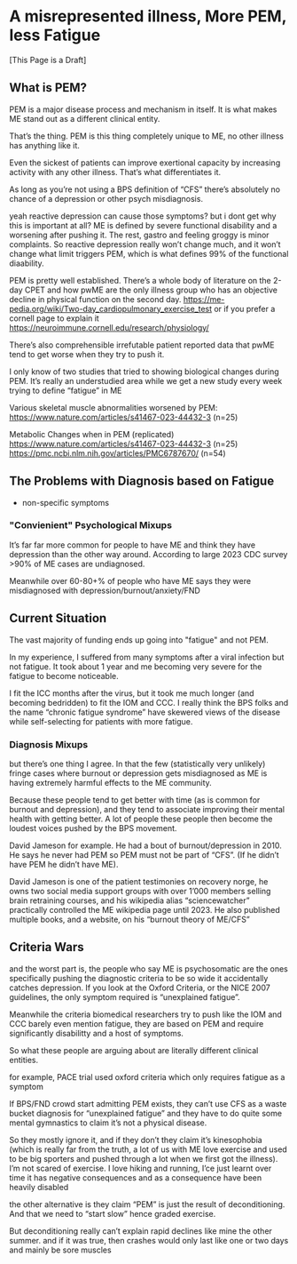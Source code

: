 # A misrepresented illness, More PEM, less Fatigue

[This Page is a Draft] 

## What is PEM?
PEM is a major disease process and mechanism in itself. It is what makes ME stand out as a different clinical entity. 

That’s the thing. PEM is this thing completely unique to ME, no other illness has anything like it. 

Even the sickest of patients can improve exertional capacity by increasing activity with any other illness. That’s what differentiates it.

As long as you’re not using a BPS definition of “CFS” there’s absolutely no chance of a depression or other psych misdiagnosis.

yeah reactive depression can cause those symptoms? but i dont get why this is important at all? ME is defined by severe functional disability and a worsening after pushing it. The rest, gastro and feeling groggy is minor complaints. So reactive depression really won’t change much, and it won’t change what limit triggers PEM, which is what defines 99% of the functional diaability. 

PEM is pretty well established. There’s a whole body of literature on the 2-day CPET and how pwME are the only illness group who has an objective decline in physical function on the second day. 
https://me-pedia.org/wiki/Two-day_cardiopulmonary_exercise_test
or if you prefer a cornell page to explain it
https://neuroimmune.cornell.edu/research/physiology/

There’s also comprehensible irrefutable patient reported data that pwME tend to get worse when they try to push it. 

I only know of two studies that tried to showing biological changes during PEM. It’s really an understudied area while we get a new study every week trying to define “fatigue” in ME 

Various skeletal muscle abnormalities worsened by PEM:
https://www.nature.com/articles/s41467-023-44432-3 (n=25) 

Metabolic Changes when in PEM (replicated)
https://www.nature.com/articles/s41467-023-44432-3 (n=25)
https://pmc.ncbi.nlm.nih.gov/articles/PMC6787670/ (n=54)

## The Problems with Diagnosis based on Fatigue
* non-specific symptoms

### "Convienient" Psychological Mixups
It’s far far more common for people to have ME and think they have depression than the other way around. According to large 2023 CDC survey >90% of ME cases are undiagnosed. 

Meanwhile over 60-80+% of people who have ME says they were misdiagnosed with depression/burnout/anxiety/FND

## Current Situation
The vast majority of funding ends up going into "fatigue" and not PEM. 

In my experience, I suffered from many symptoms after a viral infection but not fatigue. It took about 1 year and me becoming very severe for the fatigue to become noticeable.  
  
I fit the ICC months after the virus, but it took me much longer (and becoming bedridden) to fit the IOM and CCC. I really think the BPS folks and the name “chronic fatigue syndrome” have skewered views of the disease while self-selecting for patients with more fatigue.

### Diagnosis Mixups
but there’s one thing I agree. In that the few (statistically very unlikely) fringe cases where burnout or depression gets misdiagnosed as ME is having extremely harmful effects to the ME community. 

Because these people tend to get better with time (as is common for burnout and depression), and they tend to associate improving their mental health with getting better. A lot of people these people then become the loudest voices pushed by the BPS movement.

David Jameson for example. He had a bout of burnout/depression in 2010. He says he never had PEM so PEM must not be part of “CFS”. (If he didn’t have PEM he didn’t have ME).

David Jameson is one of the patient testimonies on recovery norge, he owns two social media support groups with over 1’000 members selling brain retraining courses, and his wikipedia alias “sciencewatcher” practically controlled the ME wikipedia page until 2023. He also published multiple books, and a website, on his “burnout theory of ME/CFS”

## Criteria Wars
and the worst part is, the people who say ME is psychosomatic are the ones specifically pushing the diagnostic criteria to be so wide it accidentally catches depression. If you look at the Oxford Criteria, or the NICE 2007 guidelines, the only symptom required is “unexplained fatigue”. 

Meanwhile the criteria biomedical researchers try to push like the IOM and CCC barely even mention fatigue, they are based on PEM and require significantly disabilitty and a host of symptoms. 

So what these people are arguing about are literally different clinical entities.

for example, PACE trial used oxford criteria which only requires fatigue as a symptom

If BPS/FND crowd start admitting PEM exists, they can’t use CFS as a waste bucket diagnosis for “unexplained fatigue” and they have to do quite some mental gymnastics to claim it’s not a physical disease.

So they mostly ignore it, and if they don’t they claim it’s kinesophobia (which is really far from the truth, a lot of us with ME love exercise and used to be big sporters and pushed through a lot when we first got the illness). I’m not scared of exercise. I love hiking and running, I’ce just learnt over time it has negative consequences and as a consequence have been heavily disabled

the other alternative is they claim “PEM” is just the result of deconditioning. And that we need to “start slow” hence graded exercise.

But deconditioning really can’t explain rapid declines like mine the other summer. and if it was true, then crashes would only last like one or two days and mainly be sore muscles
